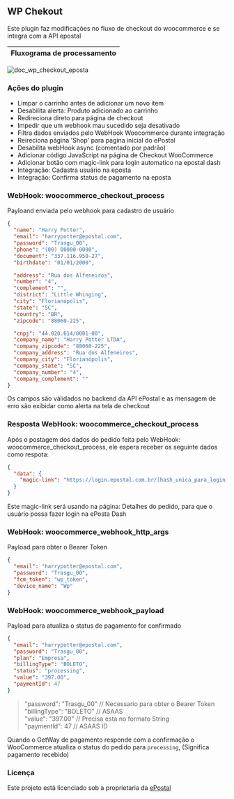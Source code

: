## WP Chekout
Este plugin faz modificações no fluxo de checkout do woocommerce e se integra com a API epostal

| Fluxograma de processamento |
|---|
![doc_wp_checkout_eposta](https://github.com/user-attachments/assets/49032e84-8c95-4a8b-8c93-e2bd23a3cbe3)


### Ações do plugin
- Limpar o carrinho antes de adicionar um novo item
- Desabilita alerta: Produto adicionado ao carrinho
- Redireciona direto para página de checkout
- Impedir que um webhook mau sucedido seja desativado
- Filtra dados enviados pelo WebHook Woocommerce durante integração
- Reireciona página 'Shop' para pagina inicial do ePostal
- Desabilita webHook async (comentado por padrão)
- Adicionar código JavaScript na página de Checkout WooCommerce
- Adicionar botão com magic-link para login automatico na epostal dash
- Integração: Cadastra usuário na eposta
- Integração: Confirma status de pagamento na eposta

### WebHook: woocommerce_checkout_process
Payloand enviada pelo webhook para cadastro de usuário
```json
{
  "name": "Harry Potter",
  "email": "harrypotter@epostal.com",
  "password": "Trasgu_00",
  "phone": "(00) 00000-0000",
  "document": "337.116.950-27",
  "birthdate": "01/01/2000",

  "address": "Rua dos Alfeneiros",
  "number": "4",
  "complement": "",
  "district": "Little Whinging",
  "city": "Florianópolis",
  "state": "SC",
  "country": "BR",
  "zipcode": "88060-225",

  "cnpj": "44.020.614/0001-00",
  "company_name": "Harry Potter LTDA",
  "company_zipcode": "88060-225",
  "company_address": "Rua dos Alfeneiros",
  "company_city": "Florianópolis",
  "company_state": "SC",
  "company_number": "4",
  "company_complement": ""
}
```
Os campos são válidados no backend da API ePostal e as mensagem de erro são exibidar como alerta na tela de checkout

### Resposta WebHook: woocommerce_checkout_process
Após o postagem dos dados do pedido feita pelo WebHook: woocommerce_checkout_process, ele espera receber os seguinte dados como respota:
```json
{
  "data": {
    "magic-link": "https://login.epostal.com.br/[hash_unica_para_login]"
  }
}
```
Este magic-link será usando na página: Detalhes do pedido, para que o usuário possa fazer login na ePosta Dash

### WebHook: woocommerce_webhook_http_args
Payload para obter o Bearer Token 
```json
{
  "email": "harrypotter@epostal.com",
  "password": "Trasgu_00",
  "fcm_token": "wp_token",
  "device_name": "Wp"
}
```

### WebHook: woocommerce_webhook_payload
Payload para atualiza o status de pagamento for confirmado
```json
{
  "email": "harrypotter@epostal.com",
  "password": "Trasgu_00",
  "plan": "Empresa",
  "billingType": "BOLETO",
  "status": "processing", 
  "value": "397.00",
  "paymentId": 47
}
```
> "password": "Trasgu_00"  // Necessario para obter o Bearer Token<br/>
> "billingType": "BOLETO"  // ASAAS<br/>
> "value": "397.00"        // Precisa esta no formato String<br/>
> "paymentId": 47          // ASAAS ID

Quando o GetWay de pagamento responde com a confirmação o WooCommerce atualiza o status do pedido para `processing`, (Significa pagamento recebido)

### Licença
Este projeto está licenciado sob a proprietaria da [ePostal](https://epostal.com.br)
